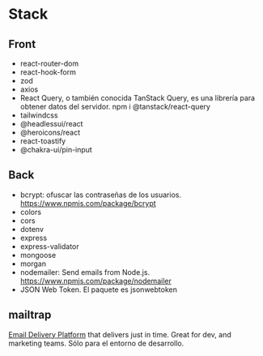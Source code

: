 # Stack

## Front

-  react-router-dom
-  react-hook-form
-  zod
-  axios
-  React Query, o también conocida TanStack Query, es una librería para obtener datos del servidor. npm i @tanstack/react-query
-  tailwindcss
-  @headlessui/react
-  @heroicons/react
-  react-toastify
-  @chakra-ui/pin-input

## Back

-  bcrypt: ofuscar las contraseñas de los usuarios. https://www.npmjs.com/package/bcrypt
-  colors
-  cors
-  dotenv
-  express
-  express-validator
-  mongoose
-  morgan
-  nodemailer: Send emails from Node.js. https://www.npmjs.com/package/nodemailer
-  JSON Web Token. El paquete es jsonwebtoken

## mailtrap

[Email Delivery Platform](https://mailtrap.io/) that delivers just in time. Great for dev, and marketing teams. Sólo para el entorno de desarrollo.
